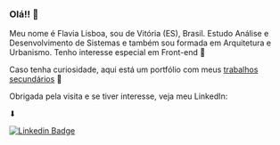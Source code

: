 ### Olá!! 👋

Meu nome é Flavia Lisboa, sou de Vitória (ES), Brasil. Estudo Análise e Desenvolvimento de Sistemas e também sou formada em Arquitetura e Urbanismo. Tenho interesse especial em Front-end 🌟

Caso tenha curiosidade, aqui está um portfólio com meus [trabalhos secundários](https://lisboa-flavia.wixsite.com/portfolio) 🌈

Obrigada pela visita e se tiver interesse, veja meu LinkedIn:

<!--
**flavialisboa/flavialisboa** is a ✨ _special_ ✨ repository because its `README.md` (this file) appears on your GitHub profile.

Here are some ideas to get you started:

- 🔭 I’m currently working on ...
- 🌱 I’m currently learning ...
- 👯 I’m looking to collaborate on ...
- 🤔 I’m looking for help with ...
- 💬 Ask me about ...
- 📫 How to reach me: ...
- 😄 Pronouns: ...
- ⚡ Fun fact: ...
-->

⬇

[![Linkedin Badge](https://img.shields.io/badge/-LinkedIn-blue?style=flat-square&logo=Linkedin&logoColor=white&link=https://www.linkedin.com/in/flavia-lisboa/)](https://www.linkedin.com/in/flavia-lisboa/) 
